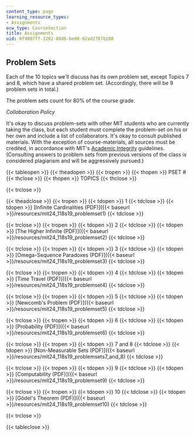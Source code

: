 ```yaml
---
content_type: page
learning_resource_types:
- Assignments
ocw_type: CourseSection
title: Assignments
uid: 0f9007ff-3202-88d6-be00-82ad2787b280
---
```


Problem Sets 
-------------

Each of the 10 topics we'll discuss has its own problem set, except Topics 7 and 8, which have a shared problem set. (Accordingly, there will be 9 problem sets in total.)

The problem sets count for 80% of the course grade.

_Collaboration Policy_

It's okay to discuss problem-sets with other MIT students who are currently taking the class, but each student must complete the problem-set on his or her own and include a list of collaborators. It's okay to consult published materials. With the exception of course-materials, all sources must be credited, in accordance with MIT's [Academic Integrity](https://integrity.mit.edu/) guidelines. (Consulting answers to problem sets from previous versions of the class is considered plagiarism and will be aggressively pursued.)

{{< tableopen >}}
{{< theadopen >}}
{{< tropen >}}
{{< thopen >}}
PSET #
{{< thclose >}}
{{< thopen >}}
TOPICS
{{< thclose >}}

{{< trclose >}}

{{< theadclose >}}
{{< tropen >}}
{{< tdopen >}}
1
{{< tdclose >}}
{{< tdopen >}}
[Infinite Cardinalities (PDF)]({{< baseurl >}}/resources/mit24_118s19_problemset1)
{{< tdclose >}}

{{< trclose >}}
{{< tropen >}}
{{< tdopen >}}
2
{{< tdclose >}}
{{< tdopen >}}
[The Higher Infinite (PDF)]({{< baseurl >}}/resources/mit24_118s19_problemset2)
{{< tdclose >}}

{{< trclose >}}
{{< tropen >}}
{{< tdopen >}}
3
{{< tdclose >}}
{{< tdopen >}}
[Omega-Sequence Paradoxes (PDF)]({{< baseurl >}}/resources/mit24_118s19_problemset3)
{{< tdclose >}}

{{< trclose >}}
{{< tropen >}}
{{< tdopen >}}
4
{{< tdclose >}}
{{< tdopen >}}
[Time Travel (PDF)]({{< baseurl >}}/resources/mit24_118s19_problemset4)
{{< tdclose >}}

{{< trclose >}}
{{< tropen >}}
{{< tdopen >}}
5
{{< tdclose >}}
{{< tdopen >}}
[Newcomb's Problem (PDF)]({{< baseurl >}}/resources/mit24_118s19_problemset5)
{{< tdclose >}}

{{< trclose >}}
{{< tropen >}}
{{< tdopen >}}
6
{{< tdclose >}}
{{< tdopen >}}
[Probability (PDF)]({{< baseurl >}}/resources/mit24_118s19_problemset6)
{{< tdclose >}}

{{< trclose >}}
{{< tropen >}}
{{< tdopen >}}
7 and 8
{{< tdclose >}}
{{< tdopen >}}
[Non-Measurable Sets (PDF)]({{< baseurl >}}/resources/mit24_118s19_problemsets7_and_8)
{{< tdclose >}}

{{< trclose >}}
{{< tropen >}}
{{< tdopen >}}
9
{{< tdclose >}}
{{< tdopen >}}
[Computability (PDF)]({{< baseurl >}}/resources/mit24_118s19_problemset9)
{{< tdclose >}}

{{< trclose >}}
{{< tropen >}}
{{< tdopen >}}
10
{{< tdclose >}}
{{< tdopen >}}
[Gödel's Theorem (PDF)]({{< baseurl >}}/resources/mit24_118s19_problemset10)
{{< tdclose >}}

{{< trclose >}}

{{< tableclose >}}